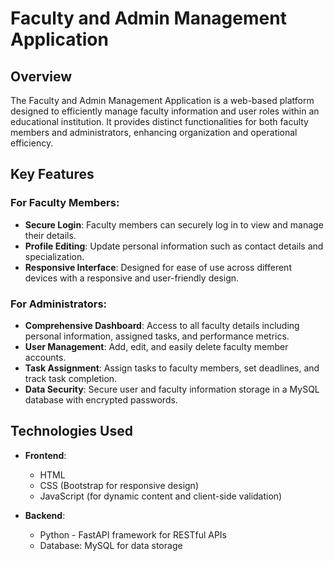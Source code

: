 # Faculty and Admin Management Application

## Overview

The Faculty and Admin Management Application is a web-based platform designed to efficiently manage faculty information and user roles within an educational institution. It provides distinct functionalities for both faculty members and administrators, enhancing organization and operational efficiency.

## Key Features

### For Faculty Members:
- **Secure Login**: Faculty members can securely log in to view and manage their details.
- **Profile Editing**: Update personal information such as contact details and specialization.
- **Responsive Interface**: Designed for ease of use across different devices with a responsive and user-friendly design.

### For Administrators:
- **Comprehensive Dashboard**: Access to all faculty details including personal information, assigned tasks, and performance metrics.
- **User Management**: Add, edit, and easily delete faculty member accounts.
- **Task Assignment**: Assign tasks to faculty members, set deadlines, and track task completion.
- **Data Security**: Secure user and faculty information storage in a MySQL database with encrypted passwords.

## Technologies Used

- **Frontend**:
  - HTML
  - CSS (Bootstrap for responsive design)
  - JavaScript (for dynamic content and client-side validation)

- **Backend**:
  - Python - FastAPI framework for RESTful APIs
  - Database: MySQL for data storage 
